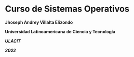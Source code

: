 # Curso de Sistemas Operativos

**Jhoseph Andrey Villalta Elizondo**  

**Universidad Latinoamericana de Ciencia y Tecnología**  

***ULACIT***  

***2022***    

 
